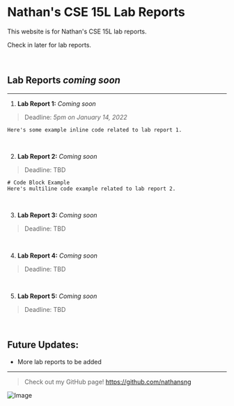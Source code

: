 # Nathan's CSE 15L Lab Reports

This website is for Nathan's CSE 15L lab reports.

Check in later for lab reports.

<br>

## Lab Reports *coming soon*

---

1. **Lab Report 1:** *Coming soon*

> Deadline: *5pm on January 14, 2022*

`Here's some example inline code related to lab report 1.`

<br>

2. **Lab Report 2:** *Coming soon*

> Deadline: TBD

```
# Code Block Example
Here's multiline code example related to lab report 2.
```

<br>

3. **Lab Report 3:** *Coming soon*

> Deadline: TBD

<br>

4. **Lab Report 4:** *Coming soon*

> Deadline: TBD

<br>

5. **Lab Report 5:** *Coming soon*

> Deadline: TBD

<br>

## Future Updates:

- More lab reports to be added

---

> Check out my GitHub page! https://github.com/nathansng

![Image](https://evcra.ucsd.edu/_images/UCSD_Sign_r1.jpg)
